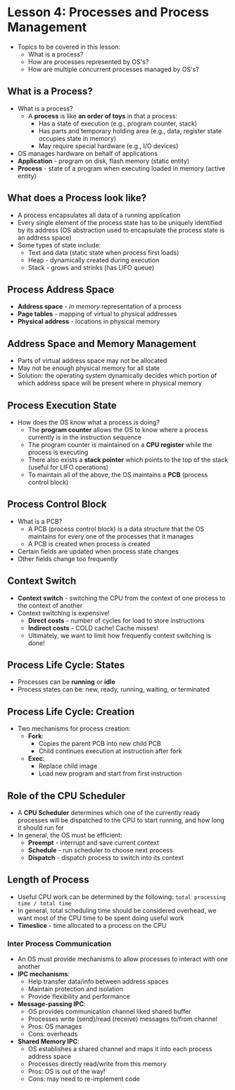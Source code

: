 # Lesson 4: Processes and Process Management

- Topics to be covered in this lesson:
  - What is a process?
  - How are processes represented by OS's?
  - How are multiple concurrent processes managed by OS's?

## What is a Process?

- What is a process?
  - A **process** is like **an order of toys** in that a process:
    - Has a state of execution (e.g., program counter, stack)
    - Has parts and temporary holding area (e.g., data, register state occupies state in memory)
    - May require special hardware (e.g., I/O devices)
- OS manages hardware on behalf of applications
- **Application** - program on disk, flash memory (static entity)
- **Process** - state of a program when executing loaded in memory (active entity)

## What does a Process look like?

- A process encapsulates all data of a running application
- Every single element of the process state has to be uniquely identified by its address (OS abstraction used to encapsulate the process state is an address space)
- Some types of state include:
  - Text and data (static state when process first loads)
  - Heap - dynamically created during execution
  - Stack - grows and strinks (has LIFO queue)

## Process Address Space

- **Address space** - *in memory* representation of a process
- **Page tables** - mapping of virtual to physical addresses
- **Physical address** - locations in physical memory

## Address Space and Memory Management

- Parts of virtual address space may not be allocated
- May not be enough physical memory for all state
- Solution: the operating system dynamically decides which portion of which address space will be present where in physical memory

## Process Execution State

- How does the OS know what a process is doing?
  - The **program counter** allows the OS to know where a process currently is in the instruction sequence
  - The program counter is maintained on a **CPU register** while the process is executing
  - There also exists a **stack pointer** which points to the top of the stack (useful for LIFO operations)
  - To maintain all of the above, the OS maintains a **PCB** (process control block)

## Process Control Block

- What is a PCB?
  - A PCB (process control block) is a data structure that the OS maintains for every one of the processes that it manages
  - A PCB is created when process is created
- Certain fields are updated when process state changes
- Other fields change too frequently

## Context Switch

- **Context switch** - switching the CPU from the context of one process to the context of another
- Context switching is expensive!
  - **Direct costs** - number of cycles for load to store instructions
  - **Indirect costs** - COLD cache! Cache misses!
  - Ultimately, we want to limit how frequently context switching is done!

## Process Life Cycle: States

- Processes can be **running** or **idle**
- Process states can be: new, ready, running, waiting, or terminated

## Process Life Cycle: Creation

- Two mechanisms for process creation:
  - **Fork**:
    - Copies the parent PCB into new child PCB
    - Child continues execution at instruction after fork
  - **Exec**:
    - Replace child image
    - Load new program and start from first instruction

## Role of the CPU Scheduler

- A **CPU Scheduler** determines which one of the currently ready processes will be dispatched to the CPU to start running, and how long it should run for
- In general, the OS must be efficient:
  - **Preempt** - interrupt and save current context
  - **Schedule** - run scheduler to choose next process
  - **Dispatch** - dispatch process to switch into its context

## Length of Process

- Useful CPU work can be determined by the following: `total processing time / total time`
- In general, total scheduling time should be considered overhead, we want most of the CPU time to be spent doing useful work
- **Timeslice** - time allocated to a process on the CPU

### Inter Process Communication

- An OS must provide mechanisms to allow processes to interact with one another
- **IPC mechanisms**:
  - Help transfer data/info between address spaces
  - Maintain protection and isolation
  - Provide flexibility and performance
- **Message-passing IPC**:
  - OS provides communication channel liked shared buffer
  - Processes write (send)/read (receive) messages to/from channel
  - Pros: OS manages
  - Cons: overheads
- **Shared Memory IPC**:
  - OS establishes a shared channel and maps it into each process address space
  - Processes directly read/write from this memory
  - Pros: OS is out of the way!
  - Cons: may need to re-implement code
